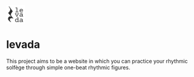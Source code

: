<img src="./src/assets/images/levada-logo-black.svg" height=50px align="center">

# levada
This project aims to be a website in which you can practice your rhythmic solfège through simple
one-beat rhythmic figures.

